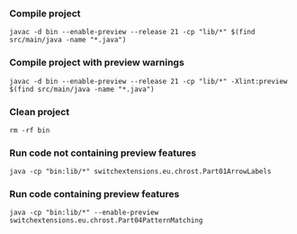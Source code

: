 ### Compile project

```shell
javac -d bin --enable-preview --release 21 -cp "lib/*" $(find src/main/java -name "*.java") 
```

### Compile project with preview warnings

```shell
javac -d bin --enable-preview --release 21 -cp "lib/*" -Xlint:preview $(find src/main/java -name "*.java")
```

### Clean project

```shell
rm -rf bin
```

### Run code not containing preview features

```shell
java -cp "bin:lib/*" switchextensions.eu.chrost.Part01ArrowLabels 
```

### Run code containing preview features

```shell
java -cp "bin:lib/*" --enable-preview switchextensions.eu.chrost.Part04PatternMatching
```